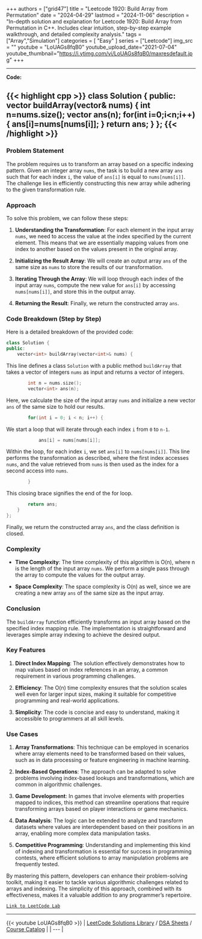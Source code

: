 
+++
authors = ["grid47"]
title = "Leetcode 1920: Build Array from Permutation"
date = "2024-04-29"
lastmod = "2024-11-06"
description = "In-depth solution and explanation for Leetcode 1920: Build Array from Permutation in C++. Includes clear intuition, step-by-step example walkthrough, and detailed complexity analysis."
tags = ["Array","Simulation"]
categories = [
    "Easy"
]
series = ["Leetcode"]
img_src = ""
youtube = "LoUAGs8fqB0"
youtube_upload_date="2021-07-04"
youtube_thumbnail="https://i.ytimg.com/vi/LoUAGs8fqB0/maxresdefault.jpg"
+++



---
**Code:**

{{< highlight cpp >}}
class Solution {
public:
    vector<int> buildArray(vector<int>& nums) {
        int n=nums.size();
        vector<int> ans(n);
        for(int i=0;i<n;i++){
            ans[i]=nums[nums[i]];
        }
        return ans;
    }
};
{{< /highlight >}}
---

### Problem Statement

The problem requires us to transform an array based on a specific indexing pattern. Given an integer array `nums`, the task is to build a new array `ans` such that for each index `i`, the value of `ans[i]` is equal to `nums[nums[i]]`. The challenge lies in efficiently constructing this new array while adhering to the given transformation rule.

### Approach

To solve this problem, we can follow these steps:

1. **Understanding the Transformation**: For each element in the input array `nums`, we need to access the value at the index specified by the current element. This means that we are essentially mapping values from one index to another based on the values present in the original array.

2. **Initializing the Result Array**: We will create an output array `ans` of the same size as `nums` to store the results of our transformation.

3. **Iterating Through the Array**: We will loop through each index of the input array `nums`, compute the new value for `ans[i]` by accessing `nums[nums[i]]`, and store this in the output array.

4. **Returning the Result**: Finally, we return the constructed array `ans`.

### Code Breakdown (Step by Step)

Here is a detailed breakdown of the provided code:

```cpp
class Solution {
public:
    vector<int> buildArray(vector<int>& nums) {
```
This line defines a class `Solution` with a public method `buildArray` that takes a vector of integers `nums` as input and returns a vector of integers.

```cpp
        int n = nums.size();
        vector<int> ans(n);
```
Here, we calculate the size of the input array `nums` and initialize a new vector `ans` of the same size to hold our results.

```cpp
        for(int i = 0; i < n; i++) {
```
We start a loop that will iterate through each index `i` from `0` to `n-1`.

```cpp
            ans[i] = nums[nums[i]];
```
Within the loop, for each index `i`, we set `ans[i]` to `nums[nums[i]]`. This line performs the transformation as described, where the first index accesses `nums`, and the value retrieved from `nums` is then used as the index for a second access into `nums`.

```cpp
        }
```
This closing brace signifies the end of the for loop.

```cpp
        return ans;
    }
};
```
Finally, we return the constructed array `ans`, and the class definition is closed.

### Complexity

- **Time Complexity**: The time complexity of this algorithm is O(n), where n is the length of the input array `nums`. We perform a single pass through the array to compute the values for the output array.

- **Space Complexity**: The space complexity is O(n) as well, since we are creating a new array `ans` of the same size as the input array.

### Conclusion

The `buildArray` function efficiently transforms an input array based on the specified index mapping rule. The implementation is straightforward and leverages simple array indexing to achieve the desired output.

### Key Features

1. **Direct Index Mapping**: The solution effectively demonstrates how to map values based on index references in an array, a common requirement in various programming challenges.

2. **Efficiency**: The O(n) time complexity ensures that the solution scales well even for larger input sizes, making it suitable for competitive programming and real-world applications.

3. **Simplicity**: The code is concise and easy to understand, making it accessible to programmers at all skill levels.

### Use Cases

1. **Array Transformations**: This technique can be employed in scenarios where array elements need to be transformed based on their values, such as in data processing or feature engineering in machine learning.

2. **Index-Based Operations**: The approach can be adapted to solve problems involving index-based lookups and transformations, which are common in algorithmic challenges.

3. **Game Development**: In games that involve elements with properties mapped to indices, this method can streamline operations that require transforming arrays based on player interactions or game mechanics.

4. **Data Analysis**: The logic can be extended to analyze and transform datasets where values are interdependent based on their positions in an array, enabling more complex data manipulation tasks.

5. **Competitive Programming**: Understanding and implementing this kind of indexing and transformation is essential for success in programming contests, where efficient solutions to array manipulation problems are frequently tested.

By mastering this pattern, developers can enhance their problem-solving toolkit, making it easier to tackle various algorithmic challenges related to arrays and indexing. The simplicity of this approach, combined with its effectiveness, makes it a valuable addition to any programmer’s repertoire.

[`Link to LeetCode Lab`](https://leetcode.com/problems/build-array-from-permutation/description/)

---
{{< youtube LoUAGs8fqB0 >}}
| [LeetCode Solutions Library](https://grid47.xyz/leetcode/) / [DSA Sheets](https://grid47.xyz/sheets/) / [Course Catalog](https://grid47.xyz/courses/) |
| --- |

